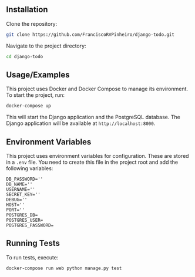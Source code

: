 ## Installation

Clone the repository:

```bash
git clone https://github.com/FranciscoRVPinheiro/django-todo.git

```

Navigate to the project directory:

```bash
cd django-todo
```

## Usage/Examples

This project uses Docker and Docker Compose to manage its environment. To start the project, run:

```bash
docker-compose up
```

This will start the Django application and the PostgreSQL database. The Django application will be available at `http://localhost:8000`.

## Environment Variables

This project uses environment variables for configuration. These are stored in a `.env` file. You need to create this file in the project root and add the following variables:

```env
DB_PASSWORD=''
DB_NAME=''
USERNAME=''
SECRET_KEY=''
DEBUG=''
HOST=''
PORT=''
POSTGRES_DB=
POSTGRES_USER=
POSTGRES_PASSWORD=
```

## Running Tests

To run tests, execute:

```bash
docker-compose run web python manage.py test
```
